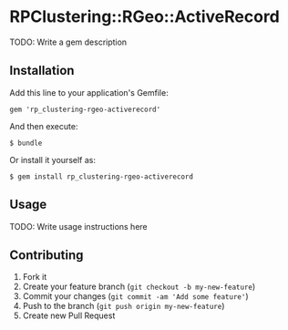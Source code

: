 # RPClustering::RGeo::ActiveRecord

TODO: Write a gem description

## Installation

Add this line to your application's Gemfile:

    gem 'rp_clustering-rgeo-activerecord'

And then execute:

    $ bundle

Or install it yourself as:

    $ gem install rp_clustering-rgeo-activerecord

## Usage

TODO: Write usage instructions here

## Contributing

1. Fork it
2. Create your feature branch (`git checkout -b my-new-feature`)
3. Commit your changes (`git commit -am 'Add some feature'`)
4. Push to the branch (`git push origin my-new-feature`)
5. Create new Pull Request
